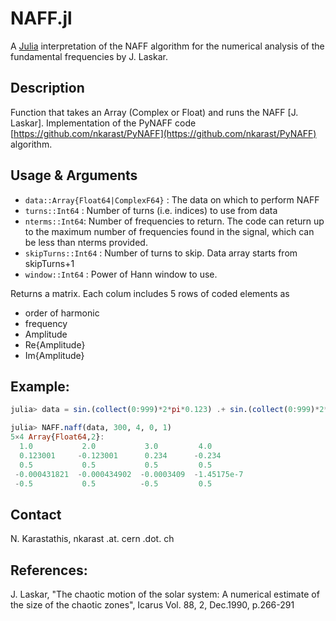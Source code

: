 # NAFF.jl

A [Julia](https://julialang.org) interpretation of the NAFF algorithm for the numerical analysis of the fundamental frequencies by J. Laskar.


## Description
Function that takes an Array (Complex or Float) and runs the NAFF [J. Laskar]. Implementation of the PyNAFF code [https://github.com/nkarast/PyNAFF](https://github.com/nkarast/PyNAFF)
algorithm.

## Usage & Arguments
- `data::Array{Float64|ComplexF64}` : The data on which to perform NAFF
- `turns::Int64` : Number of turns (i.e. indices) to use from data
- `nterms::Int64`: Number of frequencies to return. The code can return up to the maximum number of frequencies found in the signal, which can be less than nterms provided.
- `skipTurns::Int64` : Number of turns to skip. Data array starts from skipTurns+1
- `window::Int64` : Power of Hann window to use.

Returns a matrix. Each colum includes 5 rows of coded elements as
- order of harmonic
- frequency
- Amplitude
- Re{Amplitude}
- Im{Amplitude}

## Example:
```julia
julia> data = sin.(collect(0:999)*2*pi*0.123) .+ sin.(collect(0:999)*2*pi*0.234);

julia> NAFF.naff(data, 300, 4, 0, 1)
5×4 Array{Float64,2}:
  1.0           2.0           3.0         4.0
  0.123001     -0.123001      0.234      -0.234
  0.5           0.5           0.5         0.5
 -0.000431821  -0.000434902  -0.0003409  -1.45175e-7
 -0.5           0.5          -0.5         0.5
```

## Contact
N. Karastathis, nkarast .at. cern .dot. ch

## References:
J. Laskar, "The chaotic motion of the solar system: A numerical estimate of the size of the chaotic zones", Icarus Vol. 88, 2, Dec.1990, p.266-291
